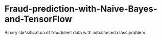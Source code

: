 # Fraud-prediction-with-Naive-Bayes-and-TensorFlow
Binary classification of fraudulent data with imbalanced class problem
